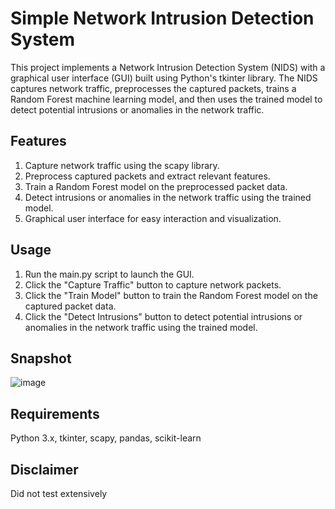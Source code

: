 # Simple Network Intrusion Detection System
This project implements a Network Intrusion Detection System (NIDS) with a graphical user interface (GUI) built using Python's tkinter library. The NIDS captures network traffic, preprocesses the captured packets, trains a Random Forest machine learning model, and then uses the trained model to detect potential intrusions or anomalies in the network traffic.

## Features
1. Capture network traffic using the scapy library.
2. Preprocess captured packets and extract relevant features.
3. Train a Random Forest model on the preprocessed packet data.
4. Detect intrusions or anomalies in the network traffic using the trained model.
5. Graphical user interface for easy interaction and visualization.

## Usage
1. Run the main.py script to launch the GUI.
2. Click the "Capture Traffic" button to capture network packets.
3. Click the "Train Model" button to train the Random Forest model on the captured packet data.
4. Click the "Detect Intrusions" button to detect potential intrusions or anomalies in the network traffic using the trained model.

## Snapshot
![image](https://github.com/Raja-jpeg/simple-projects/assets/59841593/4c8b5b79-89f5-4ef7-80e8-139764b18294)


## Requirements
Python 3.x, tkinter, scapy, pandas, scikit-learn

## Disclaimer
Did not test extensively
